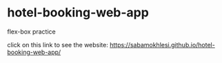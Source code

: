 # hotel-booking-web-app
flex-box practice

click on this link to see the website:
https://sabamokhlesi.github.io/hotel-booking-web-app/
